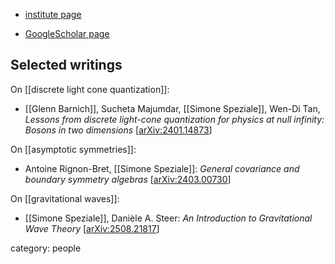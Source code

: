 
* [institute page](https://www.cpt.univ-mrs.fr/~speziale/index.html)

* [GoogleScholar page](https://scholar.google.com/citations?user=U0gwxYMAAAAJ&hl=en)

## Selected writings

On [[discrete light cone quantization]]:

* [[Glenn Barnich]], Sucheta Majumdar, [[Simone Speziale]], Wen-Di Tan, *Lessons from discrete light-cone quantization for physics at null infinity: Bosons in two dimensions* &lbrack;[arXiv:2401.14873](https://arxiv.org/abs/2401.14873)&rbrack;

On [[asymptotic symmetries]]:

* Antoine Rignon-Bret, [[Simone Speziale]]: *General covariance and boundary symmetry algebras* &lbrack;[arXiv:2403.00730](https://arxiv.org/abs/2403.00730)&rbrack;

On [[gravitational waves]]:

* [[Simone Speziale]], Danièle A. Steer: *An Introduction to Gravitational Wave Theory* &lbrack;[arXiv:2508.21817](https://arxiv.org/abs/2508.21817)&rbrack;

category: people